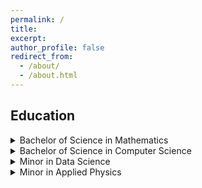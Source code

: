 ```yaml
---
permalink: /
title:
excerpt:
author_profile: false
redirect_from: 
  - /about/
  - /about.html
---
```


## Education

<details>
  <summary>Bachelor of Science in Mathematics</summary>
  <div>
  <p>Class: 2026</p>
  <p> School: California State University, San Bernardino</p>
  </div>
  <details>
  <summary>Courses</summary>
    <ul style="list-style-type:none">
      <li>Advanced Real Analysis</li>
      <li>Real Analysis</li>
      <li>Complex Analysis</li>
      <li>Theory of Rings and Fields</li>
      <li>Group Theory</li>
      <li>Advanced Linear Algebra</li>
      <li>Applied Linear Algebra</li>
      <li>Discrete Mathematics</li>
      <li>Differential Equations with Dynamical Systems II</li>
      <li>Differential Equations with Dynamical Systems I</li>
      <li>Topology</li>
      <li>Euclidean Geometry with Transformations</li>
      <li>Probability Theory</li>
      <li>Statistics with Applications</li>
      <li>Multivariable Calculus</li>
      <li>Calculus II</li>
      <li>Calculus I</li>
      <li>Pre-Calculus</li>
      <li>Mathematical Logic</li>
      <li>Proofs</li>
    </ul>
  </details>
</details>

<details>
  <summary>Bachelor of Science in Computer Science</summary>
  <div>
  <p>Class: 2026</p>
  <p> School: California State University, San Bernardino</p>
  </div>
  <details>
  <summary>Courses</summary>
    <ul style="list-style-type:none">
      <li>Algorithm Analysis</li>
      <li>Software Engineering</li>
      <li>Compilers</li>
      <li>Introduction to Artificial Intelligence</li>
      <li>Parallel Algorithms and Programming</li>
      <li>Operating Systems</li>
      <li>Numerical Analysis</li>
      <li>Database Systems</li>
      <li>Machine Learning</li>
      <li>Contemporary Computer Architecture</li>
      <li>Computer Graphics</li>
      <li>Introduction to Formal Languages and Automata Theiry</li>
      <li>Computer Networking and Security</li>
      <li>Digital Logic</li>
      <li>Machine Organization</li>
      <li>Computer Science II</li>
      <li>Computer Science I</li>
    </ul>
  </details>
</details>

<details>
  <summary>Minor in Data Science</summary>
  <div>
  <p>Class: 2026</p>
  <p> School: California State University, San Bernardino</p>
</details>

<details>
  <summary>Minor in Applied Physics</summary>
  <div>
  <p>Class: 2026</p>
  <p> School: California State University, San Bernardino</p>
  </div>
</details>
